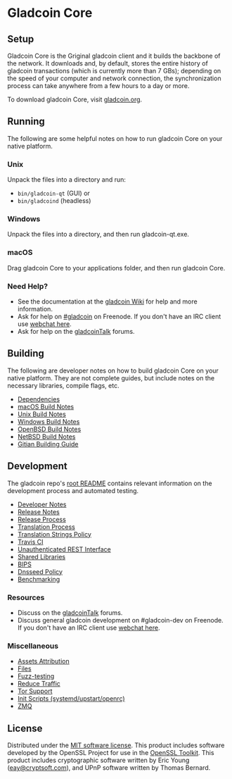Gladcoin Core
=============

Setup
---------------------
Gladcoin Core is the Griginal gladcoin client and it builds the backbone of the network. It downloads and, by default, stores the entire history of gladcoin transactions (which is currently more than 7 GBs); depending on the speed of your computer and network connection, the synchronization process can take anywhere from a few hours to a day or more.

To download gladcoin Core, visit [gladcoin.org](https://gladcoin.org).

Running
---------------------
The following are some helpful notes on how to run gladcoin Core on your native platform.

### Unix

Unpack the files into a directory and run:

- `bin/gladcoin-qt` (GUI) or
- `bin/gladcoind` (headless)

### Windows

Unpack the files into a directory, and then run gladcoin-qt.exe.

### macOS

Drag gladcoin Core to your applications folder, and then run gladcoin Core.

### Need Help?

* See the documentation at the [gladcoin Wiki](https://gladcoin.info/)
for help and more information.
* Ask for help on [#gladcoin](http://webchat.freenode.net?channels=gladcoin) on Freenode. If you don't have an IRC client use [webchat here](http://webchat.freenode.net?channels=gladcoin).
* Ask for help on the [gladcoinTalk](https://gladcointalk.io/) forums.

Building
---------------------
The following are developer notes on how to build gladcoin Core on your native platform. They are not complete guides, but include notes on the necessary libraries, compile flags, etc.

- [Dependencies](dependencies.md)
- [macOS Build Notes](build-osx.md)
- [Unix Build Notes](build-unix.md)
- [Windows Build Notes](build-windows.md)
- [OpenBSD Build Notes](build-openbsd.md)
- [NetBSD Build Notes](build-netbsd.md)
- [Gitian Building Guide](gitian-building.md)

Development
---------------------
The gladcoin repo's [root README](/README.md) contains relevant information on the development process and automated testing.

- [Developer Notes](developer-notes.md)
- [Release Notes](release-notes.md)
- [Release Process](release-process.md)
- [Translation Process](translation_process.md)
- [Translation Strings Policy](translation_strings_policy.md)
- [Travis CI](travis-ci.md)
- [Unauthenticated REST Interface](REST-interface.md)
- [Shared Libraries](shared-libraries.md)
- [BIPS](bips.md)
- [Dnsseed Policy](dnsseed-policy.md)
- [Benchmarking](benchmarking.md)

### Resources
* Discuss on the [gladcoinTalk](https://gladcointalk.io/) forums.
* Discuss general gladcoin development on #gladcoin-dev on Freenode. If you don't have an IRC client use [webchat here](http://webchat.freenode.net/?channels=gladcoin-dev).

### Miscellaneous
- [Assets Attribution](assets-attribution.md)
- [Files](files.md)
- [Fuzz-testing](fuzzing.md)
- [Reduce Traffic](reduce-traffic.md)
- [Tor Support](tor.md)
- [Init Scripts (systemd/upstart/openrc)](init.md)
- [ZMQ](zmq.md)

License
---------------------
Distributed under the [MIT software license](/COPYING).
This product includes software developed by the OpenSSL Project for use in the [OpenSSL Toolkit](https://www.openssl.org/). This product includes
cryptographic software written by Eric Young ([eay@cryptsoft.com](mailto:eay@cryptsoft.com)), and UPnP software written by Thomas Bernard.
